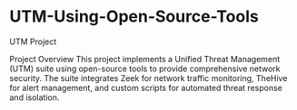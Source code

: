 # UTM-Using-Open-Source-Tools
UTM Project 

Project Overview
This project implements a Unified Threat Management (UTM) suite using open-source tools to provide comprehensive network security. The suite integrates Zeek for network traffic monitoring, TheHive for alert management, and custom scripts for automated threat response and isolation.
